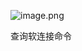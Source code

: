 ![image.png](https://cuichonghe.oss-cn-shenzhen.aliyuncs.com/markdown/20230118163635.png)


查询软连接命令







